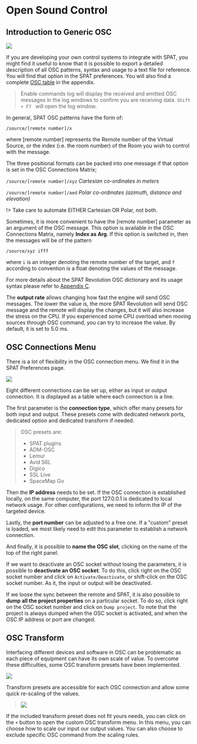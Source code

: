 # Open Sound Control
## Introduction to Generic OSC

![](https://media.githubusercontent.com/media/FLUX-SE/doc_images/main/SpatR/Preference/OSCMain.png)

If you are developing your own control systems to integrate with SPAT, you might find it useful to know that it is possible to export a detailed description of all OSC patterns, syntax and usage to a text file for reference.
You will find that option in the SPAT preferences.
You will also find a complete [OSC table](Appendix_C_OSC_Table.md) in the appendix.

> Enable commands log will display the received and emitted OSC messages in the log windows to confirm you are receiving data. <code>Shift + F7 </code> will open the log window.

In general, SPAT OSC patterns have the form of:

<code>/source/[remote number]/x</code>

where [remote number] represents the Remote number of the Virtual Source, or the index (i.e. the room number) of the Room you wish to control with the message.

The three positional formats can be packed into one message if that option is set in the OSC Connections Matrix;

<code>/source/[remote number]/xyz</code> _Cartesian co-ordinates in meters_

<code>/source/[remote number]/aed</code> _Polar co-ordinates (azimuth, distance and elevation)_

!> Take care to automate EITHER Cartesian OR Polar, not both.

Sometimes, it is more convenient to have the [remote number] parameter as an argument of the OSC message.
This option is available in the OSC Connections Matrix, namely **Index as Arg**.
If this option is switched in, then the messages will be of the pattern

<code>/source/xyz ifff</code>

where <code>i</code> is an integer denoting the remote number of the target, and <code>f</code> according to convention is a float denoting the values of the message.

For more details about the SPAT Revolution OSC dictionary and its usage syntax please refer to [Appendix C](Appendix_C_OSC_Table.md).

The **output rate** allows changing how fast the engine will send OSC messages.
The lower the value is, the more SPAT Revolution will send OSC message and the remote will display the changes, but it will also increase the stress on the CPU.
If you experienced some CPU overload when moving sources through OSC command, you can try to increase the value.
By default, it is set to 5.0 ms.

## OSC Connections Menu

There is a lot of flexibility in the OSC connection menu. We find it in the SPAT Preferences page.

![](https://media.githubusercontent.com/media/FLUX-SE/doc_images/main/SpatR/Preference/OSCConnections.png)

Eight different connections can be set up, either as input or output connection. It is displayed as a table where each connection is a line. 

The first parameter is the **connection type**, which offer many presets for both input and output. These presets come with dedicated network ports, dedicated option and dedicated transform if needed.

> OSC presets are:
> - SPAT plugins
> - ADM-OSC
> - Lemur
> - Avid S6L
> - Digico
> - SSL Live
> - SpaceMap Go

Then the **IP address** needs to be set.
If the OSC connection is established locally, on the same computer, the port 127.0.0.1 is dedicated to local network usage.
For other configurations, we need to inform the IP of the targeted device.

Lastly, the **port number** can be adjusted to a free one.
If a "custom" preset is loaded, we most likely need to edit this parameter to establish a network connection.

And finally, it is possible to **name the OSC slot**, clicking on the name of the top of the right panel.

If we want to deactivate an OSC socket without losing the parameters, it is possible to **deactivate an OSC socket**. To do this, click right on the OSC socket number and click on <code>Activate/Deactivate</code>, or shift-click on the OSC socket number. As it, the input or output will be deactivated.

If we loose the sync between the remote and SPAT, it is also possible to **dump all the project properties** on a particular socket. To do so, click right on the OSC socket number and click on <code>Dump project</code>. To note that the project is always dumped when the OSC socket is activated, and when the OSC IP address or port are changed. 

## OSC Transform

Interfacing different devices and software in OSC can be problematic as each piece of equipment can have its own scale of value.
To overcome these difficulties, some OSC transform presets have been implemented.

![](https://media.githubusercontent.com/media/FLUX-SE/doc_images/main/SpatR/Preference/OSCTransformList.png)

Transform presets are accessible for each OSC connection and allow some quick re-scaling of the values.

> ![](https://media.githubusercontent.com/media/FLUX-SE/doc_images/main/SpatR/Preference/OSCTransformPresets.png)

If the included transform preset does not fit yours needs, you can click on the <code>+</code> button to open the custom OSC transform menu.
In this menu, you can choose how to scale our input our output values. You can also choose to exclude specific OSC command from the scaling rules.


<!-- TODO: Do we need to add more information of the custom transformation? Explain what is "discrete(s)", ... I see most of people having issue understand it -->
